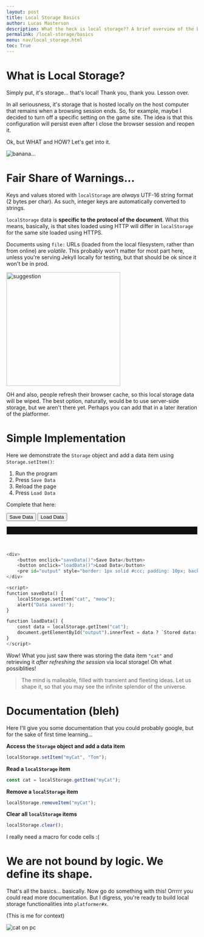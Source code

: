 ```yaml
---
layout: post
title: Local Storage Basics
author: Lucas Masterson
description: What the heck is local storage?? A brief overview of the basics.
permalink: /local-storage/basics
menu: nav/local_storage.html
toc: True
---
```


# What is Local Storage?

Simply put, it's storage... that's local! Thank you, thank you. Lesson over.

In all seriousness, it's storage that is hosted locally on the host computer that remains when a browsing session ends. So, for example, maybe I decided to turn off a specific setting on the game site. The idea is that this configuration will persist even after I close the browser session and reopen it.

Ok, but WHAT and HOW? Let's get into it.

![banana...](https://media1.tenor.com/m/nZjB4sgIeHoAAAAd/d2-destiny-2.gif)

# Fair Share of Warnings...

Keys and values stored with `localStorage` are *always* UTF-16 string format (2 bytes per char). As such, integer keys are automatically converted to strings.

`localStorage` data is **specific to the protocol of the document**. What this means, basically, is that sites loaded using HTTP will differ in `localStorage` for the same site loaded using HTTPS.

Documents using `file:` URLs (loaded from the local filesystem, rather than from online) are *volatile*. This probably won't matter for most part here, unless you're serving Jekyll locally for testing, but that should be ok since it won't be in prod.

<img src="https://i.ytimg.com/vi/Q1sroG_iGnc/maxresdefault.jpg" alt="suggestion" width="300">

OH and also, people refresh their browser cache, so this local storage data will be wiped. The best option, naturally, would be to use server-side storage, but we aren't there yet. Perhaps you can add that in a later iteration of the platformer.

# Simple Implementation

Here we demonstrate the `Storage` object and add a data item using `Storage.setItem()`:

1. Run the program
2. Press `Save Data`
3. Reload the page
4. Press `Load Data`

Complete that here:

<div>
    <button onclick="saveData()">Save Data</button>
    <button onclick="loadData()">Load Data</button>
    <pre id="output" style="border: 1px solid #ccc; padding: 10px; background-color:rgb(15, 15, 15);"></pre>
</div>

<script>
function saveData() {
    localStorage.setItem("cat", "meow");
    alert("Data saved!");
}

function loadData() {
    const data = localStorage.getItem("cat");
    document.getElementById("output").innerText = data ? `Stored data: ${data}` : "No data found";
}
</script>


<br>


```python
<div>
    <button onclick="saveData()">Save Data</button>
    <button onclick="loadData()">Load Data</button>
    <pre id="output" style="border: 1px solid #ccc; padding: 10px; background-color:rgb(15, 15, 15);"></pre>
</div>

<script>
function saveData() {
    localStorage.setItem("cat", "meow");
    alert("Data saved!");
}

function loadData() {
    const data = localStorage.getItem("cat");
    document.getElementById("output").innerText = data ? `Stored data: ${data}` : "No data found";
}
</script>
```

Wow! What you just saw there was storing the data item `"cat"` and retrieving it *after refreshing the session* via local storage! Oh what possiblities!

> The mind is malleable, filled with transient and fleeting ideas. Let us shape it, so that you may see the infinite splendor of the universe.

# Documentation (bleh)

Here I'll give you some documentation that you could probably google, but for the sake of first time learning...

**Access the `Storage` object and add a data item**
```js
localStorage.setItem("myCat", "Tom");
```

**Read a `localStorage` item**
```js
const cat = localStorage.getItem("myCat");
```

**Remove a `localStorage` item**
```js
localStorage.removeItem("myCat");
```

**Clear all `localStorage` items**
```js
localStorage.clear();
```

I really need a macro for code cells :(

# We are not bound by logic. We define its shape.

That's all the basics... basically. Now go do something with this! Orrrrr you could read more documentation. But I digress, you're ready to build local storage functionalities into `platformer#x`.

(This is me for context)

![cat on pc](https://media1.tenor.com/m/XPRG-4ujVMIAAAAd/cat-work-in-progress.gif)
